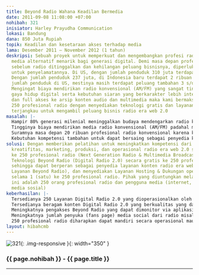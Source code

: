 ```yaml
---
title: Beyond Radio Wahana Keadilan Bermedia
date: 2011-09-08 11:08:00 +07:00
nohibah: 321
inisiator: Harley Prayudha Communication
lokasi: Bandung
dana: 850 Juta Rupiah
topik: Keadilan dan kesetaraan akses terhadap media
lama: Desember 2011 – November 2012 (1 tahun)
deskripsi: Sebuah proyek untuk memperkuat dan mengembangkan profesi radio dan layanan
  media alternatif menarik bagi generasi digital. Demi masa depan professional radio,
  sebelum radio ditinggalkan dan kehilangan peluang bisnisnya, diperlukan terobosan
  untuk penyelamatannya. Di US, dengan jumlah penduduk 310 juta terdapat 11 ribu radio.
  Dengan jumlah penduduk 237 juta, di Indonesia baru terdapat 2 ribuan radio. Mengacu
  jumlah penduduk di US, mestinya masih terdapat peluang tambahan 3 s/d 4 ribuan radio.
  Mengingat biaya mendirikan radio konvensional (AM/FM) yang sangat tinggi dan pergeseran
  gaya hidup digital serta kebutuhan siaran yang berkarakter lebih interaktif, on-demand,
  dan full akses ke arsip konten audio dan multimedia maka kami bermaksud membantu
  250 profesional radio dengan menyediakan teknologi gratis dan layanan Beyond Radio
  terjangkau untuk mengambil peluang bisnis radio era web 2.0
masalah: |-
  Hampir 80% generasi milenial meninggalkan budaya mendengarkan radio konvensional
  Tingginya biaya mendirikan media radio konvensional (AM/FM) padahal masih dibutuhkan 3 s/d 4 ribuan penyedia radio konten di Indonesia
  Suramnya masa depan 20 ribuan profesional radio konvensional karena kesulitan pendaanan untuk mengembangkan industri siaran radio di media baru
  Kebutuhan kompetensi tambahan untuk dapat bersaing sebagai penyedia konten radio era web 2.0
solusi: Dengan memberikan pelatihan untuk meningkatkan kompetensi dari sisi aspek
  kreatifitas, marketing, produksi, dan operasional radio era web 2.0 secara gratis
  ke 250 profesional radio (Next Generation Radio & Multimedia Broadcaster), menyediakan
  Teknologi Beyond Radio (Digital Radio 2.0) secara gratis ke 250 profesional radio
  sehingga dapat berperan sebagai penyedia layanan konten radio era web 2.0 (250 Model
  Layanan Beyond Radio), dan menyediakan Layanan Hosting & Dukungan operasional gratis
  selama 1 (satu) ke 250 profesional radio. Pihak yang diuntungkan melalui proyek
  ini adalah 250 orang profesional radio dan pengguna media (internet, mobile, dan
  media sosial)
keberhasilan: |-
  Tersedianya 250 Layanan Digital Radio 2.0 yang dioperasionalkan oleh minimal 250 profesional radio yang dapat dimonitor via url (website) masing-masing dan pada market aplikasi (minimal pada Android Market)
  Tersedianya beragam konten Digital Radio 2.0 yang berkualitas yang dapat dilihat melalui 250 url (website) Beyond Radio, seperti www.harleyradioshow.com
  Meningkatnya pengakses Beyond Radio yang dapat dimonitor via aplikasi Awstat yang akan disediakan seperti pada www.harleyradioshow.com/stats
  Meningkatnya jumlah penyuka (fans page) media social dari radio misal yang dapat dilihat pada fans page facebook masing-masing Beyond Radio
  250 profesional radio diharapkan dapat mandiri secara operasional maupun bisnis setelah satu tahun
layout: hibahcmb
---
```


![321](/static/img/hibahcmb/321.png){: .img-responsive }{: width="350" }

### {{ page.nohibah }} - {{ page.title }}

---

